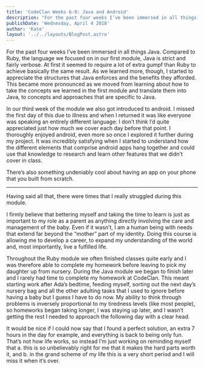 ```yaml
---
title: 'CodeClan Weeks 6-9: Java and Android'
description: "For the past four weeks I’ve been immersed in all things Java. Compared to Ruby, the language we focused on in our first module, Java is strict and fairly verbose."
publishDate: 'Wednesday, April 4 2018'
author: 'Kate'
layout: '../../layouts/BlogPost.astro'
---
```


For the past four weeks I’ve been immersed in all things Java. Compared to Ruby, the language we focused on in our first module, Java is strict and fairly verbose. At first it seemed to require a lot of extra gumpf than Ruby to achieve basically the same result. As we learned more, though, I started to appreciate the structures that Java enforces and the benefits they afforded. This became more pronounced as we moved from learning about how to take the concepts we learned in the first module and translate them into Java, to concepts and approaches that are specific to Java.

In our third week of the module we also got introduced to android. I missed the first day of this due to illness and when I returned it was like everyone was speaking an entirely different language: I don’t think I’d quite appreciated just how much we cover each day before that point. I thoroughly enjoyed android, even more so once I explored it further during my project. It was incredibly satisfying when I started to understand how the different elements that comprise android apps hang together and could use that knowledge to research and learn other features that we didn’t cover in class.

There’s also something undeniably cool about having an app on your phone that you built from scratch.

---

Having said all that, there were times that I really struggled during this module.

I firmly believe that bettering myself and taking the time to learn is just as important to my role as a parent as anything directly involving the care and management of the baby. Even if it wasn’t, I am a human being with needs that extend far beyond the “mother” part of my identity. Doing this course is allowing me to develop a career, to expand my understanding of the world and, most importantly, live a fulfilled life.

Throughout the Ruby module we often finished classes quite early and I was therefore able to complete my homework before leaving to pick my daughter up from nursery. During the Java module we began to finish later and I rarely had time to complete my homework at CodeClan. This meant starting work after Ada’s bedtime, feeding myself, sorting out the next day’s nursery bag and all the other adulting tasks that I used to ignore before having a baby but I guess I have to do now. My ability to think through problems is inversely proportional to my tiredness levels (like most people), so homeworks began taking longer, I was staying up later, and I wasn’t getting the rest I needed to approach the following day with a clear head.

It would be nice if I could now say that I found a perfect solution, an extra 7 hours in the day for example, and everything is back to being only fun. That’s not how life works, so instead I’m just working on reminding myself that a. this is so unbelievably right for me that it makes the hard parts worth it, and b. in the grand scheme of my life this is a very short period and I will miss it when it’s over.